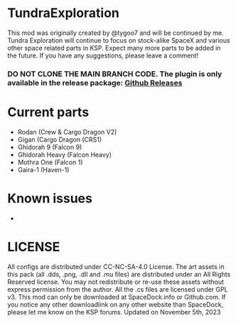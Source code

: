 # TundraExploration
This mod was originally created by @tygoo7 and will be continued by me. Tundra Exploration will continue to focus on stock-alike SpaceX and various other space related parts in KSP. Expect many more parts to be added in the future. If you have any suggestions, please leave a comment!

### DO NOT CLONE THE MAIN BRANCH CODE. The plugin is only available in the release package: [Github Releases](https://github.com/TundraMods/TundraExploration/releases/)  

# Current parts

- Rodan (Crew & Cargo Dragon V2)
- Gigan (Cargo Dragon (CRS1)
- Ghidorah 9 (Falcon 9)
- Ghidorah Heavy (Falcon Heavy)
- Mothra One (Falcon 1)
- Gaira-1 (Haven-1)

# Known issues

-

# LICENSE

All configs are distributed under CC-NC-SA-4.0 License.
The art assets in this pack (all .dds, .png, .dll and .mu files) are distributed under an All Rights Reserved license. You may not redistribute or re-use these assets without express permission from the author.
All the .cs files are licensed under GPL v3.
This mod can only be downloaded at SpaceDock.info or Github.com. If you notice any other downloadlink on any other website than SpaceDock, please let me know on the KSP forums.
Updated on November 5th, 2023
